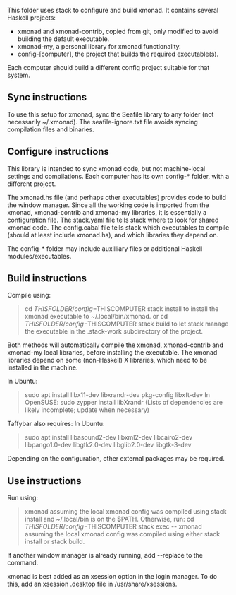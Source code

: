 This folder uses stack to configure and build xmonad.
It contains several Haskell projects:
 - xmonad and xmonad-contrib, copied from git, only modified to avoid building the default executable.
 - xmonad-my, a personal library for xmonad functionality.
 - config-[computer], the project that builds the required executable(s).

Each computer should build a different config project suitable for that system.


Sync instructions
-----------------
To use this setup for xmonad, sync the Seafile library to any folder (not necessarily ~/.xmonad).
The seafile-ignore.txt file avoids syncing compilation files and binaries.

Configure instructions
-----------------
This library is intended to sync xmonad code, but not machine-local settings and compilations.
Each computer has its own config-* folder, with a different project.

The xmonad.hs file (and perhaps other executables) provides code to build the window manager. Since all the working code is imported from the xmonad, xmonad-contrib and xmonad-my libraries, it is essentially a configuration file.
The stack.yaml file tells stack where to look for shared xmonad code.
The config.cabal file tells stack which executables to compile (should at least include xmonad.hs), and which libraries they depend on.

The config-* folder may include auxilliary files or additional Haskell modules/executables.

Build instructions
-----------------
Compile using:
 > cd $THISFOLDER/config-$THISCOMPUTER
 > stack install
to install the xmonad executable to ~/.local/bin/xmonad.
or
 > cd $THISFOLDER/config-$THISCOMPUTER
 > stack build
to let stack manage the executable in the .stack-work subdirectory of the project.

Both methods will automatically compile the xmonad, xmonad-contrib and xmonad-my local libraries, before installing the executable.
The xmonad libraries depend on some (non-Haskell) X libraries, which need to be installed in the machine.

In Ubuntu:
> sudo apt install libx11-dev libxrandr-dev pkg-config libxft-dev
In OpenSUSE:
> sudo zypper install libXrandr
(Lists of dependencies are likely incomplete; update when necessary)

Taffybar also requires:
In Ubuntu:
> sudo apt install libasound2-dev libxml2-dev libcairo2-dev libpango1.0-dev libgtk2.0-dev libglib2.0-dev libgtk-3-dev

Depending on the configuration, other external packages may be required.

Use instructions
------------------
Run using:
 > xmonad
assuming the local xmonad config was compiled using stack install and ~/.local/bin is on the $PATH.
Otherwise, run:
 > cd $THISFOLDER/config-$THISCOMPUTER
 > stack exec -- xmonad
assuming the local xmonad config was compiled using either stack install or stack build.

If another window manager is already running, add --replace to the command.

xmonad is best added as an xsession option in the login manager.
To do this, add an xsession .desktop file in /usr/share/xsessions.
